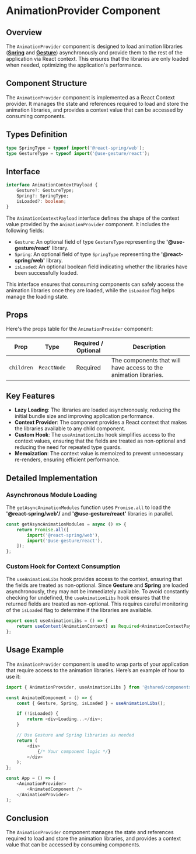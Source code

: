 # AnimationProvider Component 

## Overview
The `AnimationProvider` component is designed to load animation libraries (**[Spring](https://www.react-spring.dev/)** and **[Gesture](https://use-gesture.netlify.app/)**) asynchronously and provide them to the rest of the application via React context. This ensures that the libraries are only loaded when needed, optimizing the application's performance.


## Component Structure
The `AnimationProvider` component is implemented as a React Context provider. It manages the state and references required to load and store the animation libraries, and provides a context value that can be accessed by consuming components.

## Types Definition
```typescript
type SpringType = typeof import('@react-spring/web');
type GestureType = typeof import('@use-gesture/react');
```
## Interface 
```typescript
interface AnimationContextPayload {
    Gesture?: GestureType;
    Spring?: SpringType;
    isLoaded?: boolean;
}
```

The `AnimationContextPayload` interface defines the shape of the context value provided by the `AnimationProvider` component. It includes the following fields:
- `Gesture`: An optional field of type `GestureType` representing the **'@use-gesture/react'** library.
- `Spring`: An optional field of type `SpringType` representing the **'@react-spring/web'** library.
- `isLoaded`: An optional boolean field indicating whether the libraries have been successfully loaded.


This interface ensures that consuming components can safely access the animation libraries once they are loaded, while the `isLoaded` flag helps manage the loading state.

## Props
Here's the props table for the `AnimationProvider` component:

| Prop       | Type                                          |  Required / Optional  | Description                                                                                         |
|------------|-----------------------------------------------|:---------------------:|-----------------------------------------------------------------------------------------------------|
| `children` | `ReactNode`       |       Required        | The components that will have access to the animation libraries. |

## Key Features

- **Lazy Loading**: The libraries are loaded asynchronously, reducing the initial bundle size and improving application performance.
- **Context Provider**: The component provides a React context that makes the libraries available to any child component.
- **Custom Hook**: The `useAnimationLibs` hook simplifies access to the context values, ensuring that the fields are treated as non-optional and reducing the need for repeated type guards.
- **Memoization**: The context value is memoized to prevent unnecessary re-renders, ensuring efficient performance.

## Detailed Implementation
### Asynchronous Module Loading
The `getAsyncAnimationModules` function uses `Promise.all` to load the **'@react-spring/web'/** and **'@use-gesture/react'** libraries in parallel.
```typescript
const getAsyncAnimationModules = async () => {
    return Promise.all([
        import('@react-spring/web'),
        import('@use-gesture/react'),
    ]);
};
```

### Custom Hook for Context Consumption
The `useAnimationLibs` hook provides access to the context, ensuring that the fields are treated as non-optional.
Since **Gesture** and **Spring** are loaded asynchronously, they may not be immediately available. To avoid constantly checking for undefined, the `useAnimationLibs` hook ensures that the returned fields are treated as non-optional. This requires careful monitoring of the `isLoaded` flag to determine if the libraries are available.
```typescript
export const useAnimationLibs = () => {
    return useContext(AnimationContext) as Required<AnimationContextPayload>;
};
```


## Usage Example
The `AnimationProvider` component is used to wrap parts of your application that require access to the animation libraries. Here’s an example of how to use it:

```typescript jsx
import { AnimationProvider, useAnimationLibs } from '@shared/components/AnimationProvider';

const AnimatedComponent = () => {
    const { Gesture, Spring, isLoaded } = useAnimationLibs();

    if (!isLoaded) {
        return <div>Loading...</div>;
    }

    // Use Gesture and Spring libraries as needed
    return (
        <div>
            {/* Your component logic */}
        </div>
    );
};

const App = () => (
    <AnimationProvider>
        <AnimatedComponent />
    </AnimationProvider>
);
```
## Conclusion
The `AnimationProvider` component manages the state and references required to load and store the animation libraries, and provides a context value that can be accessed by consuming components.


